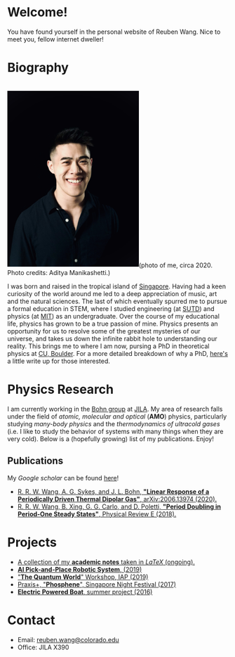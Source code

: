 # Welcome! 

You have found yourself in the personal website of Reuben Wang. Nice to meet you, fellow internet dweller!

# Biography

<br/>
<img align="left" src="Images/portrait_casual.JPG" width="300"> 
<br/><br/><br/><br/><br/><br/><br/><br/><br/><br/><br/><br/><br/><br/><br/><br/><br/><br/><br/><br/><br/><br/>

(photo of me, circa 2020. Photo credits: Aditya Manikashetti.)

I was born and raised in the tropical island of [Singapore](https://www.visitsingapore.com/en/). Having had a keen curiosity of the world around me led to a deep appreciation of music, art and the natural sciences. The last of which eventually spurred me to pursue a formal education in STEM, where I studied engineering (at [SUTD](https://www.sutd.edu.sg/)) and physics (at [MIT](http://www.mit.edu/)) as an undergraduate. Over the course of my educational life, physics has grown to be a true passion of mine. Physics presents an opportunity for us to resolve some of the greatest mysteries of our universe, and takes us down the infinite rabbit hole to understanding our reality. This brings me to where I am now, pursing a PhD in theoretical physics at [CU, Boulder](https://www.colorado.edu/). For a more detailed breakdown of why a PhD, [here's](./whyPhD.md) a little write up for those interested.

# Physics Research

I am currently working in the [Bohn group](http://grizzly.colorado.edu/) at [JILA](https://jila.colorado.edu/). My area of research falls under the field of *atomic, molecular and optical* (**AMO**) physics, particularly studying *many-body physics* and the *thermodynamics of ultracold gases* (i.e. I like to study the behavior of systems with many things when they are very cold). Below is a (hopefully growing) list of my publications. Enjoy! 

## Publications

My *Google scholar* can be found [here](https://scholar.google.com/citations?user=wX9sdjwAAAAJ&hl=en)!

* [R. R. W. Wang, A. G. Sykes, and J. L. Bohn, **"Linear Response of a Periodically Driven Thermal Dipolar Gas"**, arXiv:2006.13974 (2020).](https://arxiv.org/abs/2006.13974)
* [R. R. W. Wang, B. Xing, G. G. Carlo, and D. Poletti, **"Period Doubling in Period-One Steady States"**, Physical Review E (2018).](https://journals.aps.org/pre/abstract/10.1103/PhysRevE.97.020202)


# Projects

* [A collection of my **academic notes** taken in *LaTeX* (ongoing).](./AcademicNotes/AcademicNotes.md)
* [**AI Pick-and-Place Robotic System**, (2019)](./RoboticPicking/RoboticPicking.md)
* ["**The Quantum World**" Workshop, IAP (2019)](./TQW/TQW.md)
* [Praxis+, "**Phosphene**", Singapore Night Festival (2017)](https://www.youth.sg/Users/P/R/PraxisPlus/2017/8/The-story-behind-Phosphene)
* [**Electric Powered Boat**, summer project (2016)](./ElectricBoat/ElectricBoat.md)

# Contact

* Email: <reuben.wang@colorado.edu>
* Office: JILA X390
